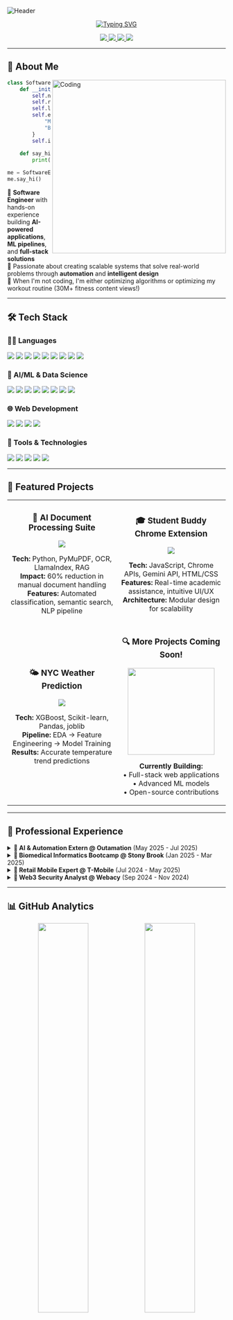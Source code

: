 <!-- Animated Wave Header -->
![Header](https://capsule-render.vercel.app/api?type=waving&color=0:EEFF00,100:a82da8&height=280&section=header&text=Shams%20Rupak&fontSize=90&fontAlign=center&fontAlignY=35&desc=Software%20Engineer%20%7C%20AI/ML%20Engineer%20%7C%20Full-Stack%20Developer&descAlign=center&descAlignY=51&descSize=25&animation=twinkling)

<!-- Typing Animation -->
<p align="center">
  <a href="https://git.io/typing-svg">
    <img src="https://readme-typing-svg.demolab.com?font=Fira+Code&size=22&pause=1000&color=6AD3F5&center=true&vCenter=true&width=600&lines=Building+AI-Powered+Solutions+%F0%9F%A4%96;Full-Stack+Software+Engineer+%F0%9F%92%BB;Machine+Learning+Enthusiast+%F0%9F%A7%A0;Open+to+2025+Opportunities+%F0%9F%9A%80" alt="Typing SVG" />
  </a>
</p>

<!-- Social Links & Resume -->
<p align="center">
  <a href="https://www.linkedin.com/in/shams-rupak-262906272/">
    <img src="https://img.shields.io/badge/LinkedIn-0077B5?style=for-the-badge&logo=linkedin&logoColor=white" />
  </a>
  <a href="mailto:shamsrupak@gmail.com">
    <img src="https://img.shields.io/badge/Email-D14836?style=for-the-badge&logo=gmail&logoColor=white" />
  </a>
  <a href="https://github.com/ShamsRupak/ShamsRupak/raw/main/Shams%20Rupak_Software%20Engineer%20Intern.pdf">
    <img src="https://img.shields.io/badge/Resume-4285F4?style=for-the-badge&logo=google-drive&logoColor=white" />
  </a>
  <img src="https://komarev.com/ghpvc/?username=ShamsRupak&style=for-the-badge&color=blueviolet" />
</p>

---

## 🧬 About Me

<img align="right" alt="Coding" width="400" src="https://user-images.githubusercontent.com/74038190/229223263-cf2e4b07-2615-4f87-9c38-e37600f8381a.gif">

```python
class SoftwareEngineer:
    def __init__(self):
        self.name = "Shams Rupak"
        self.role = "Software Engineer Intern"
        self.location = "New York 📍"
        self.education = {
            "MS": "Engineering AI @ Stony Brook",
            "BS": "Applied Math & Statistics"
        }
        self.interests = ["AI/ML", "Full-Stack", "Quant Trading", "Fitness"]
        
    def say_hi(self):
        print("Thanks for dropping by! Let's build something amazing together 🚀")

me = SoftwareEngineer()
me.say_hi()
```

🎯 **Software Engineer** with hands-on experience building **AI-powered applications**, **ML pipelines**, and **full-stack solutions**  
🔧 Passionate about creating scalable systems that solve real-world problems through **automation** and **intelligent design**  
💪 When I'm not coding, I'm either optimizing algorithms or optimizing my workout routine (30M+ fitness content views!)

---

## 🛠️ Tech Stack

### 👨‍💻 Languages
<p align="left">
  <img src="https://img.shields.io/badge/Python-3776AB?style=for-the-badge&logo=python&logoColor=white" />
  <img src="https://img.shields.io/badge/JavaScript-F7DF1E?style=for-the-badge&logo=javascript&logoColor=black" />
  <img src="https://img.shields.io/badge/Java-ED8B00?style=for-the-badge&logo=openjdk&logoColor=white" />
  <img src="https://img.shields.io/badge/SQL-4479A1?style=for-the-badge&logo=mysql&logoColor=white" />
  <img src="https://img.shields.io/badge/R-276DC3?style=for-the-badge&logo=r&logoColor=white" />
  <img src="https://img.shields.io/badge/MATLAB-0076A8?style=for-the-badge&logo=mathworks&logoColor=white" />
  <img src="https://img.shields.io/badge/C-00599C?style=for-the-badge&logo=c&logoColor=white" />
  <img src="https://img.shields.io/badge/HTML5-E34C26?style=for-the-badge&logo=html5&logoColor=white" />
  <img src="https://img.shields.io/badge/CSS3-1572B6?style=for-the-badge&logo=css3&logoColor=white" />
</p>

### 🤖 AI/ML & Data Science
<p align="left">
  <img src="https://img.shields.io/badge/PyTorch-EE4C2C?style=for-the-badge&logo=pytorch&logoColor=white" />
  <img src="https://img.shields.io/badge/scikit--learn-F7931E?style=for-the-badge&logo=scikit-learn&logoColor=white" />
  <img src="https://img.shields.io/badge/XGBoost-FF6600?style=for-the-badge&logo=xgboost&logoColor=white" />
  <img src="https://img.shields.io/badge/Pandas-150458?style=for-the-badge&logo=pandas&logoColor=white" />
  <img src="https://img.shields.io/badge/NumPy-013243?style=for-the-badge&logo=numpy&logoColor=white" />
  <img src="https://img.shields.io/badge/LlamaIndex-8A2BE2?style=for-the-badge&logo=llama&logoColor=white" />
  <img src="https://img.shields.io/badge/Jupyter-F37626?style=for-the-badge&logo=jupyter&logoColor=white" />
  <img src="https://img.shields.io/badge/Matplotlib-11557c?style=for-the-badge&logo=python&logoColor=white" />
</p>

### 🌐 Web Development
<p align="left">
  <img src="https://img.shields.io/badge/React-20232A?style=for-the-badge&logo=react&logoColor=61DAFB" />
  <img src="https://img.shields.io/badge/Chrome%20Extensions-4285F4?style=for-the-badge&logo=google-chrome&logoColor=white" />
  <img src="https://img.shields.io/badge/REST%20APIs-FF6C37?style=for-the-badge&logo=postman&logoColor=white" />
  <img src="https://img.shields.io/badge/Git-F05032?style=for-the-badge&logo=git&logoColor=white" />
</p>

### 🔧 Tools & Technologies
<p align="left">
  <img src="https://img.shields.io/badge/VS%20Code-007ACC?style=for-the-badge&logo=visual-studio-code&logoColor=white" />
  <img src="https://img.shields.io/badge/OCR-4285F4?style=for-the-badge&logo=google&logoColor=white" />
  <img src="https://img.shields.io/badge/RAG-FF6B6B?style=for-the-badge&logo=elasticsearch&logoColor=white" />
  <img src="https://img.shields.io/badge/NLP-7950F2?style=for-the-badge&logo=spacy&logoColor=white" />
  <img src="https://img.shields.io/badge/Tesseract-5C5C5C?style=for-the-badge&logo=octoprint&logoColor=white" />
</p>

---

## 🚀 Featured Projects

<table>
  <tr>
    <td width="50%">
      <h3 align="center">🤖 AI Document Processing Suite</h3>
      <div align="center">
        <a href="https://github.com/ShamsRupak/ai-doc-processing-suite">
          <img src="https://github-readme-stats.vercel.app/api/pin/?username=ShamsRupak&repo=ai-doc-processing-suite&theme=tokyonight" />
        </a>
        <p>
          <strong>Tech:</strong> Python, PyMuPDF, OCR, LlamaIndex, RAG<br>
          <strong>Impact:</strong> 60% reduction in manual document handling<br>
          <strong>Features:</strong> Automated classification, semantic search, NLP pipeline
        </p>
      </div>
    </td>
    <td width="50%">
      <h3 align="center">🎓 Student Buddy Chrome Extension</h3>
      <div align="center">
        <a href="https://github.com/ShamsRupak/student-buddy-extension">
          <img src="https://github-readme-stats.vercel.app/api/pin/?username=ShamsRupak&repo=student-buddy-extension&theme=tokyonight" />
        </a>
        <p>
          <strong>Tech:</strong> JavaScript, Chrome APIs, Gemini API, HTML/CSS<br>
          <strong>Features:</strong> Real-time academic assistance, intuitive UI/UX<br>
          <strong>Architecture:</strong> Modular design for scalability
        </p>
      </div>
    </td>
  </tr>
  <tr>
    <td width="50%">
      <h3 align="center">🌤️ NYC Weather Prediction</h3>
      <div align="center">
        <a href="https://github.com/ShamsRupak/nyc-weather-prediction">
          <img src="https://github-readme-stats.vercel.app/api/pin/?username=ShamsRupak&repo=nyc-weather-prediction&theme=tokyonight" />
        </a>
        <p>
          <strong>Tech:</strong> XGBoost, Scikit-learn, Pandas, joblib<br>
          <strong>Pipeline:</strong> EDA → Feature Engineering → Model Training<br>
          <strong>Results:</strong> Accurate temperature trend predictions
        </p>
      </div>
    </td>
    <td width="50%">
      <h3 align="center">🔍 More Projects Coming Soon!</h3>
      <div align="center">
        <img src="https://user-images.githubusercontent.com/74038190/212284100-561aa473-3905-4a80-b561-0d28506553ee.gif" width="200">
        <p>
          <strong>Currently Building:</strong><br>
          • Full-stack web applications<br>
          • Advanced ML models<br>
          • Open-source contributions
        </p>
      </div>
    </td>
  </tr>
</table>

---

## 💼 Professional Experience

<details>
<summary><b>🤖 AI & Automation Extern @ Outamation</b> (May 2025 - Jul 2025)</summary>

- 🔧 Engineered **AI-powered document processing workflows** using Python, NLP, PyMuPDF, and OCR
- 📊 Reduced manual document handling by **60%** through intelligent automation
- 🚀 Built **RAG-powered retrieval system** with LlamaIndex for unstructured mortgage data
- 📈 Benchmarked open-source LLMs focusing on speed, accuracy, and context window optimization
</details>

<details>
<summary><b>🏥 Biomedical Informatics Bootcamp @ Stony Brook</b> (Jan 2025 - Mar 2025)</summary>

- 🧬 Applied **machine learning** on biomedical datasets using Python
- 📊 Created data visualizations to derive actionable healthcare insights
- 🤝 Collaborated with interdisciplinary teams on real-world challenges
</details>

<details>
<summary><b>📱 Retail Mobile Expert @ T-Mobile</b> (Jul 2024 - May 2025)</summary>

- 🎯 Exceeded **100% of monthly metrics** using AI tools (ChatGPT, Apple Intelligence)
- 🚀 Led tech adoption initiatives across the team
- 💡 Streamlined sales workflows through intelligent automation
</details>

<details>
<summary><b>🔐 Web3 Security Analyst @ Webacy</b> (Sep 2024 - Nov 2024)</summary>

- 🔍 Applied **unsupervised ML** for smart contract vulnerability detection
- 📊 Achieved **95%+ accuracy** in blockchain risk categorization
- 🛡️ Enhanced data integrity through rigorous validation processes
</details>

---

## 📊 GitHub Analytics

<p align="center">
  <img src="https://github-readme-stats-sigma-five.vercel.app/api?username=ShamsRupak&show_icons=true&theme=tokyonight&include_all_commits=true&count_private=true&hide_border=true" width="48%" />
 
  <img src="https://github-readme-streak-stats-eight.vercel.app/?user=ShamsRupak&theme=tokyonight&include_all_commits=true&count_private=true&cache_seconds=1800" width="48%" />
</p>
<!--
<p align="center">
  <img src="https://github-readme-stats.vercel.app/api/top-langs/?username=ShamsRupak&layout=compact&theme=tokyonight&hide_border=true&langs_count=8" width="50%" />
</p>
-->
<!-- Activity Graph -->
<p align="center">
  <img src="https://github-readme-activity-graph.vercel.app/graph?username=ShamsRupak&theme=tokyo-night&hide_border=true&area=true" width="100%" />
</p>

---

## 🏆 Achievements & Certifications

<p align="center">
  <img src="https://img.shields.io/badge/30M%2B-Fitness%20Content%20Views-FF6B6B?style=for-the-badge&logo=youtube&logoColor=white" />
  <img src="https://img.shields.io/badge/100%25-Sales%20Target%20Achievement-4CAF50?style=for-the-badge&logo=target&logoColor=white" />
  <img src="https://img.shields.io/badge/60%25-Document%20Processing%20Optimization-2196F3?style=for-the-badge&logo=apache&logoColor=white" />
</p>

---

## 🌟 What I'm Currently Learning

<table>
  <tr>
    <td align="center" width="33%">
      <img src="https://user-images.githubusercontent.com/74038190/212257454-16e3712e-945a-4ca2-b238-408ad0bf87e6.gif" width="100">
      <br><strong>Advanced ML/DL</strong><br>
      Transformers, LLMs, Computer Vision
    </td>
    <td align="center" width="33%">
      <img src="https://user-images.githubusercontent.com/74038190/212257460-738ff738-247f-4445-a718-cdd0ca76e2db.gif" width="100">
      <br><strong>Cloud & DevOps</strong><br>
      AWS, Docker, Kubernetes
    </td>
    <td align="center" width="33%">
      <img src="https://user-images.githubusercontent.com/74038190/212257465-7ce8d493-cac5-494e-982a-5a9deb852c4b.gif" width="100">
      <br><strong>System Design</strong><br>
      Scalable Architectures, Microservices
    </td>
  </tr>
</table>

---

## 📫 Let's Connect!

<p align="center">
  <img src="https://user-images.githubusercontent.com/74038190/235294012-0a55e343-37ad-4b0f-924f-c8431d9d2483.gif" width="100">
</p>

<p align="center">
  <i>I'm always excited to collaborate on interesting projects and discuss new opportunities!</i>
</p>

<p align="center">
  <a href="https://www.linkedin.com/in/shams-rupak-262906272/">
    <img src="https://img.shields.io/badge/LinkedIn-Let's%20Connect-blue?style=for-the-badge&logo=linkedin" />
  </a>
  <a href="mailto:shamsrupak@gmail.com">
    <img src="https://img.shields.io/badge/Email-Say%20Hello-red?style=for-the-badge&logo=gmail" />
  </a>
  <a href="https://github.com/ShamsRupak">
    <img src="https://img.shields.io/badge/GitHub-Follow%20Me-black?style=for-the-badge&logo=github" />
  </a>
</p>

---

<p align="center">
  <img src="https://capsule-render.vercel.app/api?type=waving&color=gradient&height=100&section=footer&animation=twinkling" />
</p>

<p align="center">
  <i>⭐️ From <a href="https://github.com/ShamsRupak">ShamsRupak</a> | Building the future, one commit at a time 🚀</i>
</p>
